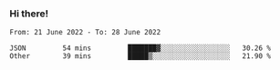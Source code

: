 ### Hi there!

<!--START_SECTION:waka-->

```text
From: 21 June 2022 - To: 28 June 2022

JSON         54 mins         ███████▓░░░░░░░░░░░░░░░░░   30.26 %
Other        39 mins         █████▒░░░░░░░░░░░░░░░░░░░   21.90 %
```

<!--END_SECTION:waka-->
